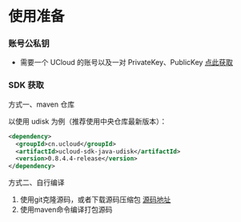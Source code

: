 
# 使用准备

### 账号公私钥

- 需要一个 UCloud 的账号以及一对 PrivateKey、PublicKey [点此获取](https://console.ucloud.cn/uapi/apikey)

### SDK 获取

方式一、maven 仓库

以使用 udisk 为例（推荐使用中央仓库最新版本）：

```xml
<dependency>
  <groupId>cn.ucloud</groupId>
  <artifactId>ucloud-sdk-java-udisk</artifactId>
  <version>0.8.4.4-release</version>
</dependency>
```

方式二、自行编译
 
1. 使用git克隆源码，或者下载源码压缩包 [源码地址](https://github.com/ucloud/ucloud-sdk-java)
2. 使用maven命令编译打包源码


